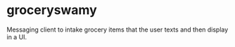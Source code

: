 # groceryswamy
Messaging client to intake grocery items that the user texts and then display in a UI.
